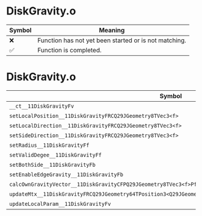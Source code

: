 # DiskGravity.o
| Symbol | Meaning 
| ------------- | ------------- 
| :x: | Function has not yet been started or is not matching. 
| :white_check_mark: | Function is completed. 


# DiskGravity.o
| Symbol | Decompiled? |
| ------------- | ------------- |
| `__ct__11DiskGravityFv` | :white_check_mark: |
| `setLocalPosition__11DiskGravityFRCQ29JGeometry8TVec3<f>` | :white_check_mark: |
| `setLocalDirection__11DiskGravityFRCQ29JGeometry8TVec3<f>` | :white_check_mark: |
| `setSideDirection__11DiskGravityFRCQ29JGeometry8TVec3<f>` | :white_check_mark: |
| `setRadius__11DiskGravityFf` | :white_check_mark: |
| `setValidDegee__11DiskGravityFf` | :white_check_mark: |
| `setBothSide__11DiskGravityFb` | :white_check_mark: |
| `setEnableEdgeGravity__11DiskGravityFb` | :white_check_mark: |
| `calcOwnGravityVector__11DiskGravityCFPQ29JGeometry8TVec3<f>PfRCQ29JGeometry8TVec3<f>` | :x: |
| `updateMtx__11DiskGravityFRCQ29JGeometry64TPosition3<Q29JGeometry38TMatrix34<Q29JGeometry13SMatrix34C<f>>>` | :white_check_mark: |
| `updateLocalParam__11DiskGravityFv` | :x: |
